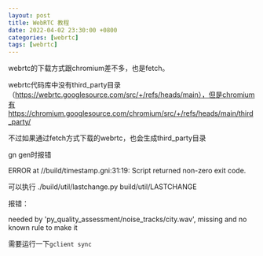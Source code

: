 ```yaml
---
layout: post
title: WebRTC 教程
date: 2022-04-02 23:30:00 +0800
categories: [webrtc]
tags: [webrtc]
---
```


webrtc的下载方式跟chromium差不多，也是fetch。

webrtc代码库中没有third_party目录（https://webrtc.googlesource.com/src/+/refs/heads/main），但是chromium有https://chromium.googlesource.com/chromium/src/+/refs/heads/main/third_party/

不过如果通过fetch方式下载的webrtc，也会生成third_party目录



gn gen时报错

ERROR at //build/timestamp.gni:31:19: Script returned non-zero exit code.

可以执行 ./build/util/lastchange.py  build/util/LASTCHANGE 

报错：

needed by 'py_quality_assessment/noise_tracks/city.wav', missing and no known rule to make it

需要运行一下`gclient sync`



